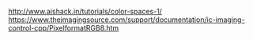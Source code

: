 http://www.aishack.in/tutorials/color-spaces-1/
https://www.theimagingsource.com/support/documentation/ic-imaging-control-cpp/PixelformatRGB8.htm
